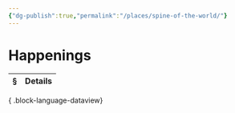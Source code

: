 ```yaml
---
{"dg-publish":true,"permalink":"/places/spine-of-the-world/"}
---
```


# Happenings
| § | Details |
| - | ------- |

{ .block-language-dataview}